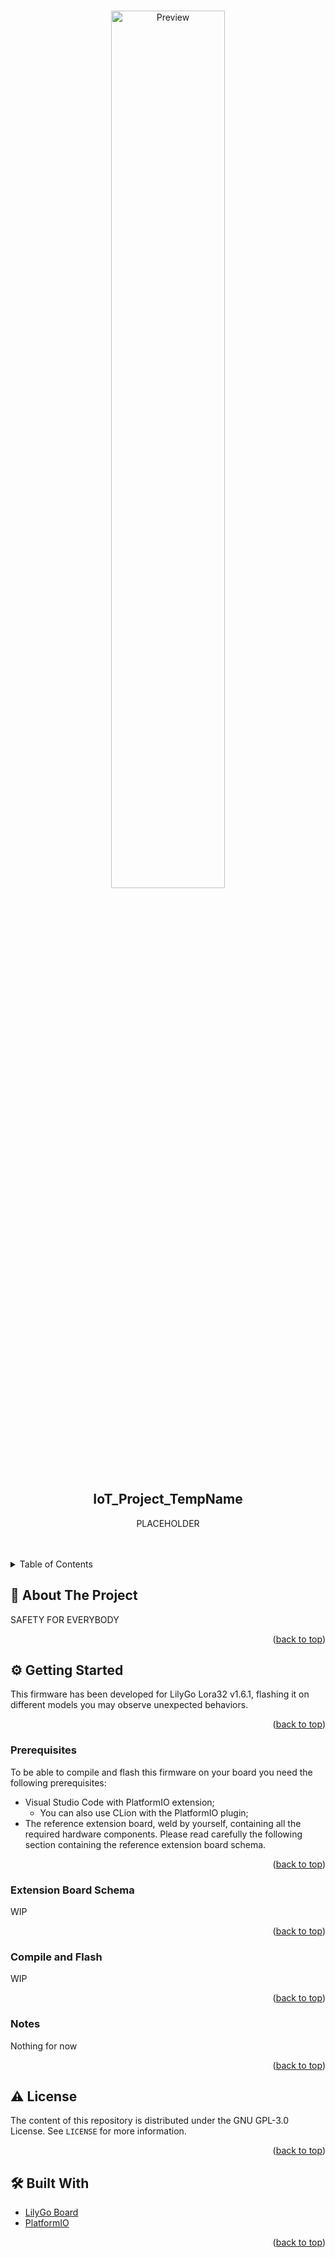 <a name="readme-top"></a>

<!-- Presentation Block -->
<br />

<div align="center">

  <a href="https://github.com/LightDestory/IoT_Project_TempName">
    <img src="https://raw.githubusercontent.com/LightDestory/IoT_Project_TempName/master/.github/assets/images/presentation_image.jpg" alt="Preview" width="60%">
  </a>

  <h2 align="center">IoT_Project_TempName</h2>
  
  <p align="center">
      PLACEHOLDER
  </p>
  
  <br />
  <br />

</div>

<!-- ToC -->

<details>
  <summary>Table of Contents</summary>
  <ol>
    <li>
      <a href="#book-about-the-project">📖 About The Project</a>
    </li>
    <li>
      <a href="#gear-getting-started">⚙️ Getting Started</a>
      <ul>
        <li><a href="#prerequisites">Prerequisites</a></li>
        <li><a href="#extension-board-schema">Extension Board Schema</a></li>
        <li><a href="#compile-and-flash">Compile and Flash</a></li>
        <li><a href="#notes">Notes</a></li>
      </ul>
    </li>
    <li><a href="#warning-license">⚠️ License</a></li>
    <li><a href="#hammer_and_wrench-built-with">🛠️ Built With</a></li>
  </ol>
</details>

<!-- About Block -->

## :book: About The Project

SAFETY FOR EVERYBODY

<p align="right">(<a href="#readme-top">back to top</a>)</p>

<!-- Setup Block -->

## :gear: Getting Started

This firmware has been developed for LilyGo Lora32 v1.6.1, flashing it on different models you may observe unexpected behaviors.

<p align="right">(<a href="#readme-top">back to top</a>)</p>

### Prerequisites

To be able to compile and flash this firmware on your board you need the following prerequisites:

- Visual Studio Code with PlatformIO extension;
  - You can also use CLion with the PlatformIO plugin;
- The reference extension board, weld by yourself, containing all the required hardware components. Please read carefully the following section containing the reference extension board schema.

<p align="right">(<a href="#readme-top">back to top</a>)</p>

### Extension Board Schema

WIP

<p align="right">(<a href="#readme-top">back to top</a>)</p>

### Compile and Flash

WIP

<p align="right">(<a href="#readme-top">back to top</a>)</p>

### Notes

Nothing for now

<p align="right">(<a href="#readme-top">back to top</a>)</p>

<!-- License Block -->

## :warning: License

The content of this repository is distributed under the GNU GPL-3.0 License. See `LICENSE` for more information.

<p align="right">(<a href="#readme-top">back to top</a>)</p>

<!-- Built With Block -->

## :hammer_and_wrench: Built With

- [LilyGo Board](https://github.com/Xinyuan-LilyGO/LilyGo-LoRa-Series)
- [PlatformIO](https://platformio.org/)

<p align="right">(<a href="#readme-top">back to top</a>)</p>

